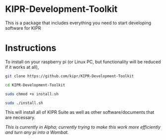 # KIPR-Development-Toolkit
This is a package that includes everything you need to start developing software for KIPR

# Instructions
To install on your raspberry pi (or Linux PC, but functionality will be reduced if it works at all),

```` bash
git clone https://github.com/kipr/KIPR-Development-Toolkit

cd KIPR-Development-Toolkit

sudo chmod +x install.sh

sudo ./install.sh
````

This will install all of KIPR Suite as well as other software/documents that are necessary.

*This is currently in Alpha; currently trying to make this work more efficiently and turn any pi into a Wombat.*
